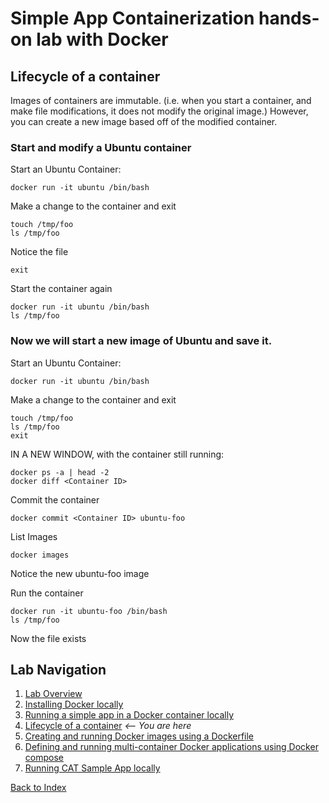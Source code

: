 # Simple App Containerization hands-on lab with Docker 
## Lifecycle of a container

Images of containers are immutable.  (i.e. when you start a container, and make file modifications, it does not modify the original image.)  However, you can create a new image based off of the modified container.

### Start and modify a Ubuntu container 
Start an Ubuntu Container:
```
docker run -it ubuntu /bin/bash
```

Make a change to the container and exit
```
touch /tmp/foo
ls /tmp/foo
```

Notice the file
```
exit
```

Start the container again
```
docker run -it ubuntu /bin/bash
ls /tmp/foo
```

### Now we will start a new image of Ubuntu and save it.
Start an Ubuntu Container:
```
docker run -it ubuntu /bin/bash
```

Make a change to the container and exit
```
touch /tmp/foo
ls /tmp/foo
exit
```

IN A NEW WINDOW, with the container still running:
```
docker ps -a | head -2
docker diff <Container ID>
```

Commit the container
```
docker commit <Container ID> ubuntu-foo
```

List Images
```
docker images
```

Notice the new ubuntu-foo image

Run the container
```
docker run -it ubuntu-foo /bin/bash
ls /tmp/foo
```

Now the file exists


## Lab Navigation
1. [Lab Overview](./index.md)
1. [Installing Docker locally](./step01.md)
1. [Running a simple app in a Docker container locally](./step02.md)
1. [Lifecycle of a container](./step03.md) *<-- You are here*
1. [Creating and running Docker images using a Dockerfile](./step04.md)
1. [Defining and running multi-container Docker applications using Docker compose](./step05.md)
1. [Running CAT Sample App locally](./step06.md)

[Back to Index](../../index.md)

